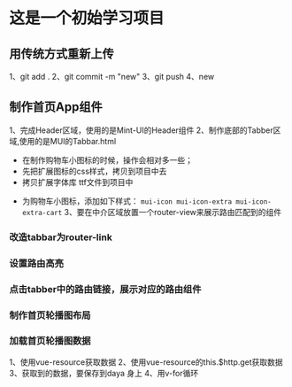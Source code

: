 # 这是一个初始学习项目

## 用传统方式重新上传
1、git add .
2、git commit -m  "new"
3、git push
4、new

## 制作首页App组件
  1、完成Header区域，使用的是Mint-UI的Header组件
  2、制作底部的Tabber区域,使用的是MUI的Tabbar.html
  + 在制作购物车小图标的时候，操作会相对多一些；
  + 先把扩展图标的css样式，拷贝到项目中去
  + 拷贝扩展字体库 ttf文件到项目中
  * 为购物车小图标，添加如下样式：
  `mui-icon mui-icon-extra mui-icon-extra-cart`
  3、要在中介区域放置一个router-view来展示路由匹配到的组件
                                  
### 改造tabbar为router-link
### 设置路由高亮
### 点击tabber中的路由链接，展示对应的路由组件
### 制作首页轮播图布局
### 加载首页轮播图数据
1、使用vue-resource获取数据
2、使用vue-resource的this.$http.get获取数据
3、获取到的数据，要保存到daya 身上
4、用v-for循环
